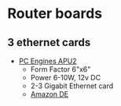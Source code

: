 # Router boards

## 3 ethernet cards

* [PC Engines APU2](https://www.pcengines.ch/apu2.htm)
  * Form Factor 6"x6"
  * Power 6-10W, 12v DC
  * 2-3 Gigabit Ethernet card
  * [Amazon DE](https://www.amazon.de/PC-Engines-APU2E4-System-Board/dp/B09NMDTPK1/)

